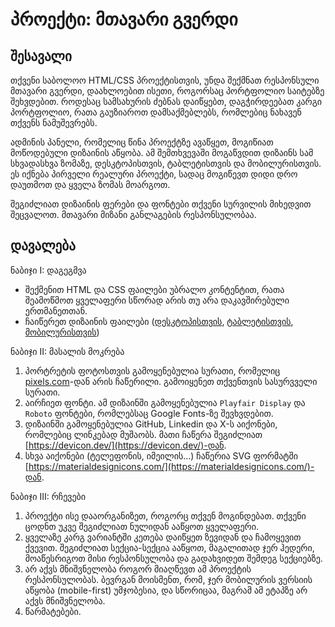 # პროექტი: მთავარი გვერდი

## შესავალი

თქვენი საბოლოო HTML/CSS პროექტისთვის, უნდა შექმნათ რესპონსული მთავარი გვერდი, დაახლოებით ისეთი, როგორსაც პორტფოლიო საიტებზე შეხვდებით. როდესაც სამსახურის ძებნას დაიწყებთ, დაგჭირდეებათ კარგი პორტფოლიო, რათა გაუზიაროთ დამსაქმებლებს, რომლებიც ნახავენ თქვენს ნამუშევრებს.

ადმინის პანელი, რომელიც წინა პროექტზე ავაწყეთ, მოგიწიათ მოწოდებული დიზაინის აწყობა. ამ შემთხვევაში მოგაწვდით დიზაინს სამ სხვადასხვა ზომაზე, დესკტოპისთვის, ტაბლეტისთვის და მობილურისთვის. ეს იქნება პირველი რეალური პროექტი, სადაც მოგიწევთ დიდი დრო დაუთმოთ და ყველა ზომას მოარგოთ.

შეგიძლიათ დიზაინის ფერები და ფონტები თქვენი სურვილის მიხედვით შეცვალოთ. მთავარი მიზანი განლაგების რესპონსულობაა.

## დავალება

<div className="homework">

ნაბიჯი I: დაგეგმვა
- შექმენით HTML და CSS ფაილები უბრალო კონტენტით, რათა შეამოწმოთ ყველაფერი სწორად არის თუ არა დაკავშირებული ერთმანეთთან.
- ჩაიწერეთ დიზაინის ფაილები ([დესკტოპისთვის](), [ტაბლეტისთვის](), [მობილურისთვის]())

ნაბიჯი II: მასალის მოკრება
1. პორტრეტის ფოტოსთვის გამოყენებულია სურათი, რომელიც [pixels.com](https://www.pexels.com/)-დან არის ჩაწერილი. გამოიყენეთ თქვენთვის სასურვველი სურათი.
2. აირჩიეთ ფონტი. ამ დიზაინში გამოყენებულია `Playfair Display` და `Roboto` ფონტები, რომლებსაც Google Fonts-ზე შევხვდებით.
3. დიზაინში გამოყენებულია GitHub, Linkedin და X-ს აიქონები, რომლებიც ლინკებად მუშაობს. მათი ჩაწერა შეგიძლიათ [https://devicon.dev/](https://devicon.dev/)-დან.
4. სხვა აიქონები (ტელეფონის, იმეილის...) ჩაწერია SVG ფორმატში [https://materialdesignicons.com/](https://materialdesignicons.com/)-დან.

ნაბიჯი III: რჩევები
1. პროექტი ისე დააორგანიზეთ, როგორც თქვენ მოგინდებათ. თქვენი ცოდნთ უკვე შეგიძლიათ ნულიდან ააწყოთ ყველაფერი.
2. ყველაზე კარგ ვარიანტში კეთება დაიწყეთ ზევიდან და ჩამოყევით ქვევით. შეგიძლიათ სექცია-სექცია ააწყოთ, მაგალითად ჯერ ჰედერი, მოაწესრიგოთ მისი რესპონსულობა და გადახვიდეთ შემდეგ სექციებზე.
3. არ აქვს მნიშვნელობა როგორ მიაღწევთ ამ პროექტის რესპონსულობას. ბევრგან მოისმენთ, რომ, ჯერ მობილურის ვერსიის აწყობა (mobile-first) უმჯობესია, და სწორიცაა, მაგრამ ამ ეტაპზე არ აქვს მნიშვნელობა.
4. წარმატებები.

</div>